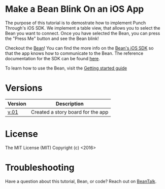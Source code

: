 # Make a Bean Blink On an iOS App

The purpose of this tutorial is to demostrate how to implement Punch Through's iOS SDK.  We implement a table view, that allows you to select the Bean you want to connect.  Once you have selected the Bean, you can press the "Press Me" button and see the Bean blink!

Checkout the [Bean](https://punchthrough.com/bean-from-wireframe)! You can find the more info on the [Bean's iOS SDK](https://github.com/PunchThrough/Bean-iOS-OSX-SDK) so that the app knows how to communicate to the Bean. The reference documentation for the SDK can be found [here](https://punchthrough.com/files/bean/sdk-docs/index.html).

To learn how to use the Bean, visit the [Getting started guide](https://www.punchthrough.com/bean/guides/getting-started/intro/)


# Versions
|  Version | Description |
|---|---|
|[v.01](https://github.com/PunchThrough/BeanBlinkOnButtonPress/releases/tag/V.01)| Created a story board for the app| 


# License

The MIT License (MIT)
Copyright (c) <2016> <Punch Through Design>


# Troubleshooting
Have a question about this tutorial, Bean, or code?  Reach out on [BeanTalk](beantalk.punchthrough.com).  